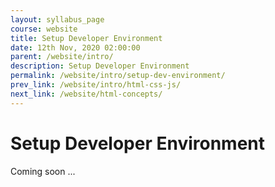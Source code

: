 ```yaml
---
layout: syllabus_page
course: website
title: Setup Developer Environment
date: 12th Nov, 2020 02:00:00
parent: /website/intro/
description: Setup Developer Environment
permalink: /website/intro/setup-dev-environment/
prev_link: /website/intro/html-css-js/
next_link: /website/html-concepts/
---
```


# Setup Developer Environment

Coming soon ...
